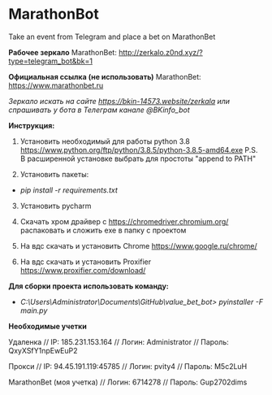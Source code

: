 # MarathonBot
Take an event from Telegram and place a bet on MarathonBet

**Рабочее зеркало** MarathonBet:  http://zerkalo.z0nd.xyz/?type=telegram_bot&bk=1

**Официальная ссылка (не использовать)** MarathonBet: https://www.marathonbet.ru

*Зеркало искать на сайте https://bkin-14573.website/zerkala или спрашивать у бота в Телеграм канале @BKinfo_bot*

**Инструкция:**

1. Установить необходимый для работы python 3.8  https://www.python.org/ftp/python/3.8.5/python-3.8.5-amd64.exe
P.S. В расширенной установке выбрать для простоты "append to PATH"   

2. Установить пакеты:  

- *pip install -r requirements.txt*

3. Установить pycharm

4. Скачать хром драйвер с https://chromedriver.chromium.org/ распаковать и сложить exe в папку с проектом

5. На вдс скачать и установить Chrome https://www.google.ru/chrome/

6. На вдс скачать и установить Proxifier https://www.proxifier.com/download/

**Для сборки проекта использовать команду:**
- *C:\Users\Administrator\Documents\GitHub\value_bet_bot> pyinstaller -F main.py*

**Необходимые учетки**

Удаленка // IP: 185.231.153.164 // Логин: Administrator // Пароль: QxyXSfY1npEwEuP2

Прокси // IP: 94.45.191.119:45785 // Логин: pvity4 // Пароль: M5c2LuH

MarathonBet (моя учетка) // Логин: 6714278 // Пароль: Gup2702dims
